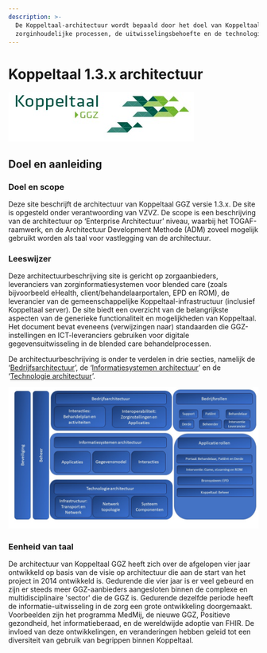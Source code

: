 ```yaml
---
description: >-
  De Koppeltaal-architectuur wordt bepaald door het doel van Koppeltaal,
  zorginhoudelijke processen, de uitwisselingsbehoefte en de technologie.
---
```


# Koppeltaal 1.3.x architectuur



![](.gitbook/assets/koppeltaal%20%281%29.jpg)



## Doel en aanleiding

### Doel en scope

Deze site beschrijft de architectuur van Koppeltaal GGZ versie 1.3.x. De site is opgesteld onder verantwoording van VZVZ. De scope is een beschrijving van de architectuur op ‘Enterprise Architectuur’ niveau, waarbij het TOGAF-raamwerk, en de Architectuur Development Methode \(ADM\) zoveel mogelijk gebruikt worden als taal voor vastlegging van de architectuur.

### Leeswijzer

Deze architectuurbeschrijving site is gericht op zorgaanbieders, leveranciers van zorginformatiesystemen voor blended care \(zoals bijvoorbeeld eHealth, client/behandelaarportalen, EPD en ROM\), de leverancier van de gemeenschappelijke Koppeltaal-infrastructuur \(inclusief Koppeltaal server\). De site biedt een overzicht van de belangrijkste aspecten van de generieke functionaliteit en mogelijkheden van Koppeltaal. Het document bevat eveneens \(verwijzingen naar\) standaarden die GGZ-instellingen en ICT-leveranciers gebruiken voor digitale gegevensuitwisseling in de blended care behandelprocessen.

De architectuurbeschrijving is onder te verdelen in drie secties, namelijk de ‘[Bedrijfsarchitectuur](https://stibbe.gitbook.io/koppeltaal-1-3-x-architectuur/bedrijfsarchitectuur)’, de ‘[Informatiesystemen architectuur](https://stibbe.gitbook.io/koppeltaal-1-3-x-architectuur/informatiesystemen-architectuur)’ en de ‘[Technologie architectuur](https://stibbe.gitbook.io/koppeltaal-1-3-x-architectuur/technologie-architectuur)’.

![Koppeltaal architectuur](.gitbook/assets/1.jpeg)

### Eenheid van taal

De architectuur van Koppeltaal GGZ heeft zich over de afgelopen vier jaar ontwikkeld op basis van de visie op architectuur die aan de start van het project in 2014 ontwikkeld is. Gedurende die vier jaar is er veel gebeurd en zijn er steeds meer GGZ-aanbieders aangesloten binnen de complexe en multidisciplinaire 'sector' die de GGZ is. Gedurende dezelfde periode heeft de informatie-uitwisseling in de zorg een grote ontwikkeling doorgemaakt. Voorbeelden zijn het programma MedMij, de nieuwe GGZ, Positieve gezondheid, het informatieberaad, en de wereldwijde adoptie van FHIR. De invloed van deze ontwikkelingen, en veranderingen hebben geleid tot een diversiteit van gebruik van begrippen binnen Koppeltaal.

